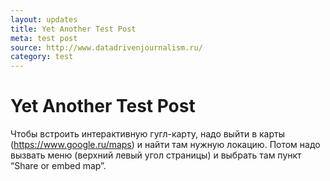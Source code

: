 ```yaml
---
layout: updates
title: Yet Another Test Post
meta: test post
source: http://www.datadrivenjournalism.ru/
category: test
---
```


# Yet Another Test Post

Чтобы встроить интерактивную гугл-карту, надо выйти в карты (https://www.google.ru/maps) и найти там нужную локацию. Потом надо вызвать меню (верхний левый угол страницы) и выбрать там пункт “Share or embed map”.
